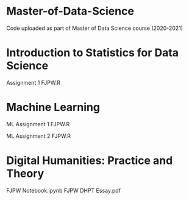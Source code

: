 # Master-of-Data-Science
Code uploaded as part of Master of Data Science course (2020-2021)

# Introduction to Statistics for Data Science
Assignment 1 FJPW.R

# Machine Learning
ML Assignment 1 FJPW.R

ML Assignment 2 FJPW.R

# Digital Humanities: Practice and Theory
FJPW Notebook.ipynb
FJPW DHPT Essay.pdf
